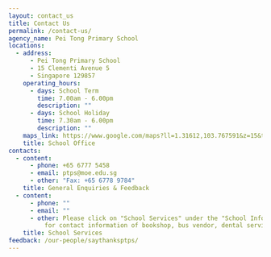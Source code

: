 ```yaml
---
layout: contact_us
title: Contact Us
permalink: /contact-us/
agency_name: Pei Tong Primary School
locations:
  - address:
      - Pei Tong Primary School
      - 15 Clementi Avenue 5
      - Singapore 129857
    operating_hours:
      - days: School Term
        time: 7.00am - 6.00pm
        description: ""
      - days: School Holiday
        time: 7.30am - 6.00pm
        description: ""
    maps_link: https://www.google.com/maps?ll=1.31612,103.767591&z=15&t=m&hl=en&gl=US&mapclient=embed&cid=14750028518147969844
    title: School Office
contacts:
  - content:
      - phone: +65 6777 5458
      - email: ptps@moe.edu.sg
      - other: "Fax: +65 6778 9784"
    title: General Enquiries & Feedback
  - content:
      - phone: ""
      - email: ""
      - other: Please click on "School Services" under the "School Information" top bar
          for contact information of bookshop, bus vendor, dental service etc.
    title: School Services
feedback: /our-people/saythanksptps/
---
```


